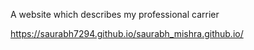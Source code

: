 A website which describes my professional carrier 


https://saurabh7294.github.io/saurabh_mishra.github.io/
